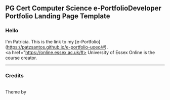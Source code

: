 ## PG Cert Computer Science e-PortfolioDeveloper Portfolio Landing Page Template

### Hello

I'm Patricia. This is the link to my [e-Portfolio] (https://patzsantos.github.io/e-portfolio-uoeo/#).
<br>
<a href="https://online.essex.ac.uk/#> University of Essex Online </a> is the course creator. 
___

### Credits

<br> Theme by <a href="https://github.com/orderedlist"> <orderedlist>

